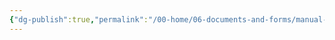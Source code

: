 ```yaml
---
{"dg-publish":true,"permalink":"/00-home/06-documents-and-forms/manual-applications/jackrabbit/"}
---
```


